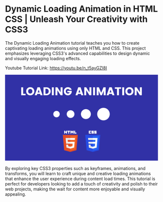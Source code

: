 # Dynamic Loading Animation in HTML CSS | Unleash Your Creativity with CSS3

The Dynamic Loading Animation tutorial teaches you how to create captivating loading animations using only HTML and CSS. This project emphasizes leveraging CSS3's advanced capabilities to design dynamic and visually engaging loading effects.

Youtube Tutorial Link: https://youtu.be/n_t5ayGZI8I

![Loading Animation](LoadingAnimation.png)

By exploring key CSS3 properties such as keyframes, animations, and transforms, you will learn to craft unique and creative loading animations that enhance the user experience during content load times. This tutorial is perfect for developers looking to add a touch of creativity and polish to their web projects, making the wait for content more enjoyable and visually appealing.
